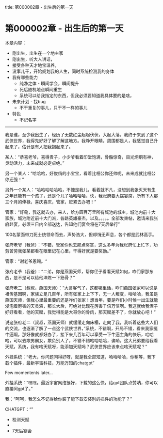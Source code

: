 title: 第000002章 - 出生后的第一天
# 第000002章 - 出生后的第一天

本章内容：
- 刚出生，出生在一个地主家
- 刚出生，听大人讲话，
- 接受各种天才地宝温养，
- 没事儿干，开始规划我的人生，同时系统检测我的身体
- 我有哪些能力
    - 纯净之体 - 瞬间学会，瞬间提升
    - 死后随机地点瞬间重生
    - 系统可以给我指定的东西，但我必须要知道我具体要的是啥，
- 未来计划 - 找bug
    - 不干重复的事儿，只干不一样的事儿
- 特色
    - 不记名字
------------------------------------------------------------------------------------------
我是谁，至少我出生了，经历了无数红尘起起伏伏，大起大落，我终于来到了这个武侠世界，我得先好好了解了解这地方。我睁开眼睛，周围都是人，我感觉自己升起来了，估计是有人把我抱起来了。

某人：“恭喜老爷，喜得贵子，小少爷看着印堂饱满，骨骼惊奇，目光炯炯有神，灵动活力，未来成就必定卓绝。”

另一个某人：“哈哈哈，好俊俏的小宝宝，看着比相公你还帅呢，未来成就比相公你还强！”

另外一个某人：“哈哈哈哈哈哈，不愧是我儿，看着就不凡，没想到我张灭天有生之年还能有一个孩子，还是个儿子哈哈哈哈，快，我张府要大摆宴席，所有下人那三个月的俸禄，喜庆喜庆，管家，赶紧去办吧！”

管家：“好嘞，我这就去办，来人，给方圆百万里所有城池的城主，城池内前十大家族，城池附近前十大门派，各路英雄豪杰，以及。。。。。全部发柬帖，邀请来我张府赴宴，必须三日内全部送达，告知他们宴会将在7天后举行”

100名蒙面带刀死士统领命而去，声势浩大，但却悄无声息，各个都是武林高手。

张府老爷（我爸）：“不错，管家你也去那点奖赏，这么多年为我张府忙上忙下，功劳苦劳我张某都看在眼里记在心里，干得好就是要奖励。”

管家：“谢老爷恩赐。“

张府老爷（我爸）：“二弟，你是燕国天师，帮你侄子看看天赋如何，咋们家那东西，是不是可以给他淬炼一下筋骨？“

张府老二（叔叔，燕国天师）：“大哥客气了，这都哪里话，咋们燕国张家可以说是祖传基因啊，家族立足几百年，所有张家上上下下，无一人叛变，哈哈哈，我虽是燕国天师，但我心里最重要的还是咋们张家！想当年，要是咋们小时候一出生就能浸泡着厉害的天灵液，那长大后，可绝对比现在厉害千倍万倍啊。我这就给我侄子好好看看，他的天赋，我觉得能是大哥你的骨肉，那天赋差不了，你就放心吧！“

说这张府老二（叔叔，燕国天师）就缓缓走向床榻，走向了我，我听着这些大人们的交流，也逐渐了解了一点这个武侠世界，”系统，不错啊，开局不错，看来我家挺牛逼啊，那好像就都好办了，接下来几百年可以享受一下牛逼主角的快乐，哈哈哈，可以去欺男霸女，欺负别人了，不错不错哈哈哈哈，诶呦，这大兄弟要给我看天赋，系统，我有啥天赋呀，能添加天赋吗？武侠世界应该来点啥天赋呢？“

外挂系统：“老大，你问题问得好呀，就是我全部知道，哈哈哈哈，你稍等，我下载个插件，最新宇宙科技，万能万知的chatgpt”

Few momentents later...

外挂系统：“嘿嘿。最近宇宙网络挺好，下载的这么快，给gpt团队点赞呐，你可以直接问gpt了。”

我：“呵呵，我怎么不记得给你装了能下载安装别的插件的功能了？”

CHATGPT：“”



- 检测天赋
- 
- 7天后宴会